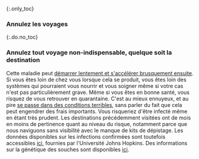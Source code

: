 {:.only_toc}
### Annulez les voyages

{:.do.no_toc}
### Annulez tout voyage non-indispensable, quelque soit la destination

Cette maladie peut [démarrer lentement et s'accélérer brusquement ensuite](https://www.nejm.org/doi/full/10.1056/NEJMoa2001191). Si vous êtes loin de chez vous lorsque cela se produit, vous êtes loin des systèmes qui pourraient vous nourrir et vous soigner même si votre cas n'est pas particulièrement grave. Même si vous êtes en bonne santé, vous risquez de vous retrouver en quarantaine. C'est au mieux ennuyeux, et au pire [se passe dans des conditions terribles](https://twitter.com/alankilbourne2/status/1236541651692204033),
sans parler du fait que cela peut engendrer des frais importants. Vous risqueriez d'être infecté même en étant très prudent. Les destinations précédemment visitées ont de mois en moins de pertinence quant au niveau du risque, notamment parce que nous naviguons sans visibilité avec le manque de kits de dépistage. Les données disponibles sur les infections confirmées sont toutefois accessibles [ici](https://gisanddata.maps.arcgis.com/apps/opsdashboard/index.html#/bda7594740fd40299423467b48e9ecf6), fournies par l'Université Johns Hopkins. Des informations sur la génétique des souches sont disponibles [ici](https://nextstrain.org/ncov?label=clade:B4=div).

